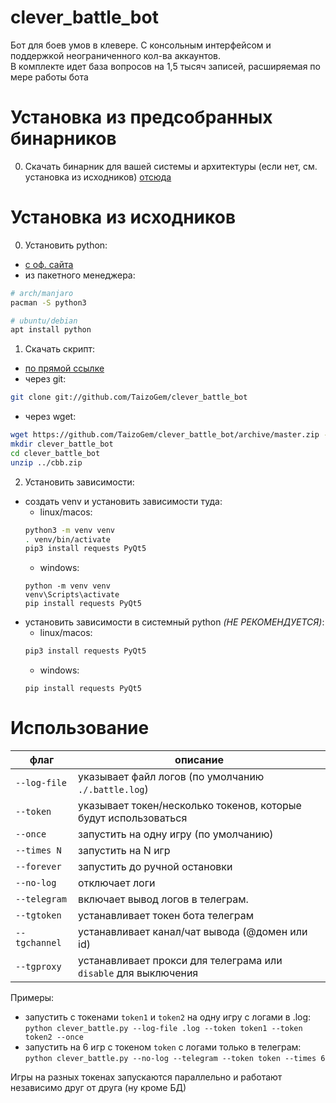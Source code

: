 # clever_battle_bot
Бот для боев умов в клевере. С консольным интерфейсом и поддержкой неограниченного кол-ва аккаунтов.  
В комплекте идет база вопросов на 1,5 тысяч записей, расширяемая по мере работы бота
# Установка из предсобранных бинарников
0. Скачать бинарник для вашей системы и архитектуры (если нет, см. установка из исходников) [отсюда](https://github.com/TaizoGem/clever_battle_bot/releases/latest)
# Установка из исходников
0. Установить python:
 - [с оф. сайта](https://python.org)
 - из пакетного менеджера:
 ```bash
 # arch/manjaro
 pacman -S python3
 
 # ubuntu/debian
 apt install python
 ```
1. Скачать скрипт:
 - [по прямой ссылке](https://github.com/TaizoGem/clever_battle_bot/archive/master.zip)
 - через git:
 ```bash
 git clone git://github.com/TaizoGem/clever_battle_bot
 ```
 - через wget:
 ```bash
 wget https://github.com/TaizoGem/clever_battle_bot/archive/master.zip -O cbb.zip
 mkdir clever_battle_bot
 cd clever_battle_bot
 unzip ../cbb.zip
 ```
2. Установить зависимости:
 - создать venv и установить зависимости туда:  
   - linux/macos:
   ```bash
   python3 -m venv venv
   . venv/bin/activate
   pip3 install requests PyQt5
   ```
   - windows:
   ```batch
   python -m venv venv
   venv\Scripts\activate
   pip install requests PyQt5
   ```
 - установить зависимости в системный python *(НЕ РЕКОМЕНДУЕТСЯ)*:
   - linux/macos:
   ```bash
   pip3 install requests PyQt5
   ```
   - windows:
   ```batch
   pip install requests PyQt5
   ```
# Использование 
| флаг          | описание                                                        |
|---------------|-----------------------------------------------------------------|
| `--log-file`  | указывает файл логов (по умолчанию `./.battle.log`)             |
| `--token`     | указывает токен/несколько токенов, которые будут использоваться |
| `--once`      | запустить на одну игру (по умолчанию)                           |
| `--times N`   | запустить на N игр                                              |
| `--forever`   | запустить до ручной остановки                                   |
| `--no-log`    | отключает логи                                                  |
| `--telegram`  | включает вывод логов в телеграм.                                |
| `--tgtoken`   | устанавливает токен бота телеграм                               |
| `--tgchannel` | устанавливает канал/чат вывода (@домен или id)                  |
| `--tgproxy`   | устанавливает прокси для телеграма или `disable` для выключения |

Примеры:  
 - запустить с токенами `token1` и `token2` на одну игру с логами в .log:  
 `python clever_battle.py --log-file .log --token token1 --token token2 --once`
 - запустить на 6 игр с токеном `token` с логами только в телеграм:  
 `python clever_battle.py --no-log --telegram --token token --times 6`  
 
 Игры на разных токенах запускаются параллельно и работают независимо друг от друга (ну кроме БД)
